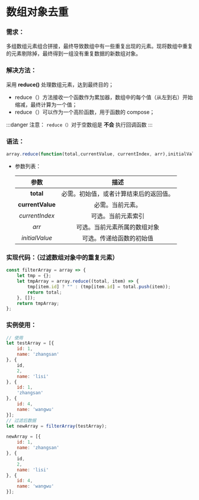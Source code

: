 # 数组对象去重

### 需求：

多组数组元素组合拼接，最终导致数组中有一些重复出现的元素。现将数组中重复的元素剔除掉，最终得到一组没有重复数据的新数组对象。

### 解决方法：

采用 **reduce()** 处理数组元素，达到最终目的；

-   reduce（）方法接收一个函数作为累加器，数组中的每个值（从左到右）开始缩减，最终计算为一个值；
-   reduce（）可以作为一个高阶函数，用于函数的 compose；

:::danger 注意：
`reduce（）`对于空数组是 **不会** 执行回调函数
:::

### 语法：

```js title="代码示例"
array.reduce(function(total,currentValue, currentIndex, arr),initialValue)
```

-   参数列表：

    |       参数       |                  描述                  |
    | :--------------: | :------------------------------------: |
    |    **total**     | 必需。初始值，或者计算结束后的返回值。 |
    | **currentValue** |            必需。当前元素。            |
    |  _currentIndex_  |           可选。当前元素索引           |
    |      _arr_       |      可选。当前元素所属的数组对象      |
    |  _initialValue_  |        可选。传递给函数的初始值        |

### 实现代码：（过滤数组对象中的重复元素）

```javascript title="代码示例"
const filterArray = array => {
	let tmp = {};
	let tmpArray = array.reduce((total, item) => {
		tmp[item.id] ? "" : (tmp[item.id] = total.push(item));
		return total;
	}, []);
	return tmpArray;
};
```

### 实例使用：

```javascript title="代码示例"
// 使用
let testArray = [{
	id: 1,
	name: 'zhangsan'
}, {
	id,
	2,
	name: 'lisi'
}, {
	id: 1,
	'zhangsan'
}, {
	id: 4,
	name: 'wangwu'
}];
// 过滤后数据
let newArray = filterArray(testArray);

newArray = [{
	id: 1,
	name: 'zhangsan'
}, {
	id,
	2,
	name: 'lisi'
}, {
	id: 4,
	name: 'wangwu'
}];
```
